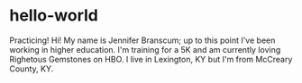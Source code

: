 # hello-world
Practicing!
Hi! My name is Jennifer Branscum; up to this point I've been working in higher education. I'm training for a 5K and am currently loving Righetous Gemstones on HBO. I live in Lexington, KY but I'm from McCreary County, KY.
